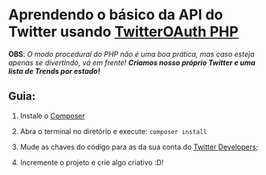 # Aprendendo o básico da API do Twitter usando [TwitterOAuth PHP](https://twitteroauth.com/)
**OBS**: _O modo procedural do PHP não é uma boa prática, mas caso esteja apenas se divertindo, vá em frente!_
***Criamos nosso próprio Twitter e uma lista de Trends por estado!***

## Guia: 

1. Instale o [Composer](https://getcomposer.org/)

2. Abra o terminal no diretório e execute: 
 ` composer install `

3. Mude as chaves do código para as da sua conta do [Twitter Developers](https://developer.twitter.com/en/apps);

4. Incremente o projeto e crie algo criativo :D! 
